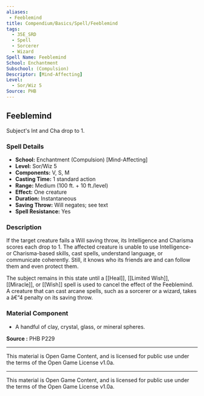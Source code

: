 ```yaml
---
aliases:
 - Feeblemind
title: Compendium/Basics/Spell/Feeblemind
tags:
  - 35E_SRD
  - Spell
  - Sorcerer
  - Wizard
Spell Name: Feeblemind
School: Enchantment
Subschool: (Compulsion)
Descriptor: [Mind-Affecting]
Level:
  - Sor/Wiz 5
Source: PHB
---
```


## Feeblemind

Subject's Int and Cha drop to 1.

### Spell Details

- **School:** Enchantment (Compulsion) [Mind-Affecting]  
- **Level:** Sor/Wiz 5  
- **Components:** V, S, M  
- **Casting Time:** 1 standard action  
- **Range:** Medium (100 ft. + 10 ft./level)  
- **Effect:** One creature  
- **Duration:** Instantaneous  
- **Saving Throw:** Will negates; see text  
- **Spell Resistance:** Yes  

### Description

If the target creature fails a Will saving throw, its Intelligence and Charisma scores each drop to 1. The affected creature is unable to use Intelligence- or Charisma-based skills, cast spells, understand language, or communicate coherently. Still, it knows who its friends are and can follow them and even protect them.

The subject remains in this state until a [[Heal]], [[Limited Wish]], [[Miracle]], or [[Wish]] spell is used to cancel the effect of the Feeblemind. A creature that can cast arcane spells, such as a sorcerer or a wizard, takes a â€“4 penalty on its saving throw.

### Material Component

- A handful of clay, crystal, glass, or mineral spheres.


**Source :** PHB P229

---

This material is Open Game Content, and is licensed for public use under  
the terms of the Open Game License v1.0a.

---

This material is Open Game Content, and is licensed for public use under the terms of the Open Game License v1.0a.
